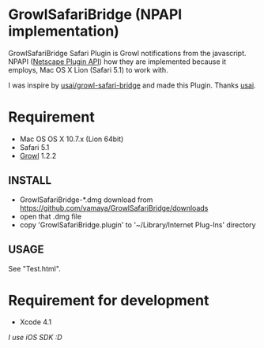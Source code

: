 # GrowlSafariBridge (NPAPI implementation)

GrowlSafariBridge Safari Plugin is Growl notifications from the javascript.
NPAPI ([Netscape Plugin API](http://en.wikipedia.org/wiki/NPAPI)) how they are implemented because it employs, Mac OS
X Lion (Safari 5.1) to work with.

I was inspire by [usai/growl-safari-bridge](https://github.com/uasi/growl-safari-bridge) and made this Plugin. Thanks [usai](https://github.com/uasi).

# Requirement

- Mac OS OS X 10.7.x (Lion 64bit)
- Safari 5.1
- [Growl](http://growl.info/) 1.2.2

## INSTALL

* GrowlSafariBridge-*.dmg download from https://github.com/yamaya/GrowlSafariBridge/downloads
* open that .dmg file
* copy 'GrowlSafariBridge.plugin' to '~/Library/Internet Plug-Ins' directory

## USAGE

See "Test.html".

# Requirement for development

- Xcode 4.1

*I use iOS SDK :D*

